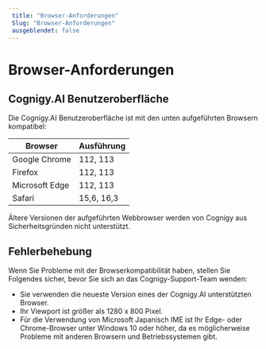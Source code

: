 ```yaml
---
 title: "Browser-Anforderungen" 
 Slug: "Browser-Anforderungen" 
 ausgeblendet: false 
---
```

# Browser-Anforderungen

## Cognigy.AI Benutzeroberfläche

Die Cognigy.AI Benutzeroberfläche ist mit den unten aufgeführten Browsern kompatibel:

| Browser | Ausführung |
|-------------------|------------|
| Google Chrome | 112, 113 |
| Firefox | 112, 113 |
| Microsoft Edge | 112, 113 |
| Safari | 15,6, 16,3 |

Ältere Versionen der aufgeführten Webbrowser werden von Cognigy aus Sicherheitsgründen nicht unterstützt.

## Fehlerbehebung

Wenn Sie Probleme mit der Browserkompatibilität haben, stellen Sie Folgendes sicher, bevor Sie sich an das Cognigy-Support-Team wenden:

- Sie verwenden die neueste Version eines der Cognigy.AI unterstützten Browser.
- Ihr Viewport ist größer als 1280 x 800 Pixel.
- Für die Verwendung von Microsoft Japanisch IME ist Ihr Edge- oder Chrome-Browser unter Windows 10 oder höher, da es möglicherweise Probleme mit anderen Browsern und Betriebssystemen gibt.